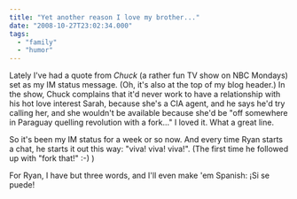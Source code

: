 ```yaml
---
title: "Yet another reason I love my brother..."
date: "2008-10-27T23:02:34.000"
tags: 
  - "family"
  - "humor"
---
```


Lately I've had a quote from _Chuck_ (a rather fun TV show on NBC Mondays) set as my IM status message. (Oh, it's also at the top of my blog header.) In the show, Chuck complains that it'd never work to have a relationship with his hot love interest Sarah, because she's a CIA agent, and he says he'd try calling her, and she wouldn't be available because she'd be "off somewhere in Paraguay quelling revolution with a fork..." I loved it. What a great line.

So it's been my IM status for a week or so now. And every time Ryan starts a chat, he starts it out this way: "viva! viva! viva!". (The first time he followed up with "fork that!" :-) )

For Ryan, I have but three words, and I'll even make 'em Spanish: ¡Si se puede!
